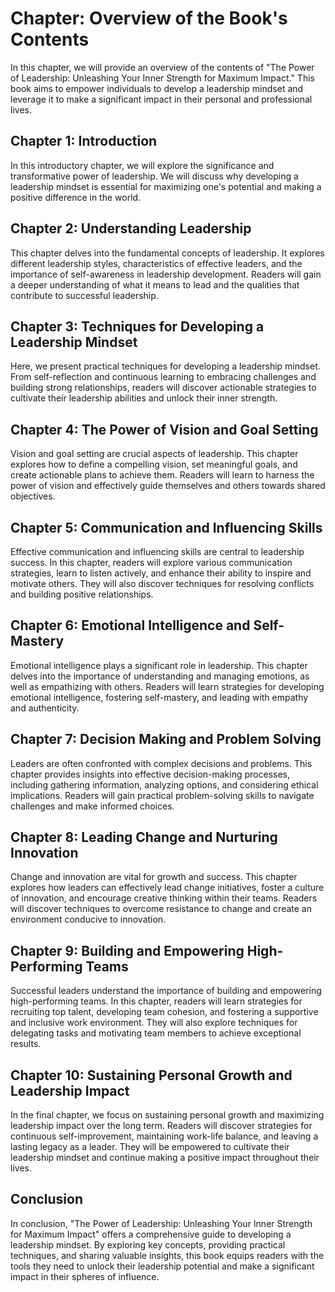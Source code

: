 Chapter: Overview of the Book's Contents
========================================

In this chapter, we will provide an overview of the contents of "The Power of Leadership: Unleashing Your Inner Strength for Maximum Impact." This book aims to empower individuals to develop a leadership mindset and leverage it to make a significant impact in their personal and professional lives.

**Chapter 1: Introduction**
---------------------------

In this introductory chapter, we will explore the significance and transformative power of leadership. We will discuss why developing a leadership mindset is essential for maximizing one's potential and making a positive difference in the world.

**Chapter 2: Understanding Leadership**
---------------------------------------

This chapter delves into the fundamental concepts of leadership. It explores different leadership styles, characteristics of effective leaders, and the importance of self-awareness in leadership development. Readers will gain a deeper understanding of what it means to lead and the qualities that contribute to successful leadership.

**Chapter 3: Techniques for Developing a Leadership Mindset**
-------------------------------------------------------------

Here, we present practical techniques for developing a leadership mindset. From self-reflection and continuous learning to embracing challenges and building strong relationships, readers will discover actionable strategies to cultivate their leadership abilities and unlock their inner strength.

**Chapter 4: The Power of Vision and Goal Setting**
---------------------------------------------------

Vision and goal setting are crucial aspects of leadership. This chapter explores how to define a compelling vision, set meaningful goals, and create actionable plans to achieve them. Readers will learn to harness the power of vision and effectively guide themselves and others towards shared objectives.

**Chapter 5: Communication and Influencing Skills**
---------------------------------------------------

Effective communication and influencing skills are central to leadership success. In this chapter, readers will explore various communication strategies, learn to listen actively, and enhance their ability to inspire and motivate others. They will also discover techniques for resolving conflicts and building positive relationships.

**Chapter 6: Emotional Intelligence and Self-Mastery**
------------------------------------------------------

Emotional intelligence plays a significant role in leadership. This chapter delves into the importance of understanding and managing emotions, as well as empathizing with others. Readers will learn strategies for developing emotional intelligence, fostering self-mastery, and leading with empathy and authenticity.

**Chapter 7: Decision Making and Problem Solving**
--------------------------------------------------

Leaders are often confronted with complex decisions and problems. This chapter provides insights into effective decision-making processes, including gathering information, analyzing options, and considering ethical implications. Readers will gain practical problem-solving skills to navigate challenges and make informed choices.

**Chapter 8: Leading Change and Nurturing Innovation**
------------------------------------------------------

Change and innovation are vital for growth and success. This chapter explores how leaders can effectively lead change initiatives, foster a culture of innovation, and encourage creative thinking within their teams. Readers will discover techniques to overcome resistance to change and create an environment conducive to innovation.

**Chapter 9: Building and Empowering High-Performing Teams**
------------------------------------------------------------

Successful leaders understand the importance of building and empowering high-performing teams. In this chapter, readers will learn strategies for recruiting top talent, developing team cohesion, and fostering a supportive and inclusive work environment. They will also explore techniques for delegating tasks and motivating team members to achieve exceptional results.

**Chapter 10: Sustaining Personal Growth and Leadership Impact**
----------------------------------------------------------------

In the final chapter, we focus on sustaining personal growth and maximizing leadership impact over the long term. Readers will discover strategies for continuous self-improvement, maintaining work-life balance, and leaving a lasting legacy as a leader. They will be empowered to cultivate their leadership mindset and continue making a positive impact throughout their lives.

**Conclusion**
--------------

In conclusion, "The Power of Leadership: Unleashing Your Inner Strength for Maximum Impact" offers a comprehensive guide to developing a leadership mindset. By exploring key concepts, providing practical techniques, and sharing valuable insights, this book equips readers with the tools they need to unlock their leadership potential and make a significant impact in their spheres of influence.
